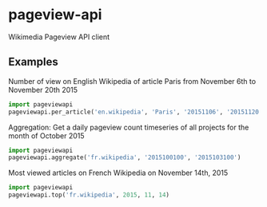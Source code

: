 # pageview-api
Wikimedia Pageview API client

Examples
--------

Number of view on English Wikipedia of article Paris from November 6th to November 20th 2015

```python
import pageviewapi
pageviewapi.per_article('en.wikipedia', 'Paris', '20151106', '20151120')
```

Aggregation: Get a daily pageview count timeseries of all projects for the month of October 2015
```python
import pageviewapi
pageviewapi.aggregate('fr.wikipedia', '2015100100', '2015103100')
```

Most viewed articles on French Wikipedia on November 14th, 2015
```python
import pageviewapi
pageviewapi.top('fr.wikipedia', 2015, 11, 14)
```
